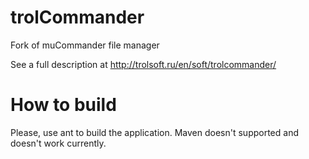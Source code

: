trolCommander
=============

Fork of muCommander file manager

See a full description at http://trolsoft.ru/en/soft/trolcommander/

How to build
============

Please, use ant to build the application.
Maven doesn't supported and doesn't work currently.
